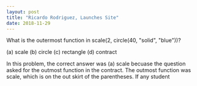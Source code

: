 ```yaml
---
layout: post
title: "Ricardo Rodriguez, Launches Site"
date: 2018-11-29
---
```


What is the outermost function in scale(2, circle(40, "solid", "blue"))?

(a) scale     (b) circle    (c) rectangle     (d) contract 

In this problem, the correct answer was (a) scale becuase the question asked for the outmost function in the contract. The outmost function was scale, which is on the out skirt of the parentheses. If any student  
